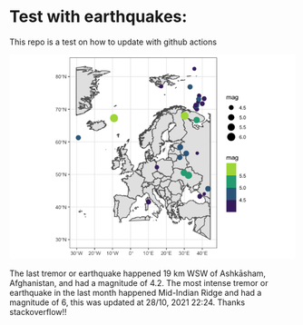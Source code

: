 <!-- README.md is generated from README.Rmd. Please edit that file -->

Test with earthquakes:
======================

This repo is a test on how to update with github actions

![](man/figures/README-unnamed-chunk-2-1.png)

The last tremor or earthquake happened 19 km WSW of Ashkāsham,
Afghanistan, and had a magnitude of 4.2. The most intense tremor or
earthquake in the last month happened Mid-Indian Ridge and had a
magnitude of 6, this was updated at 28/10, 2021 22:24. Thanks
stackoverflow!!
